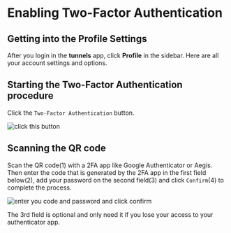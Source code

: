 # Enabling Two-Factor Authentication

## Getting into the Profile Settings

After you login in the **tunnels** app, click **Profile** in the sidebar. Here are
all your account settings and options.

## Starting the Two-Factor Authentication procedure

Click the `Two-Factor Authentication` button.

![click this button](https://raw.githubusercontent.com/tunnels-is/media/master/v3/guides/2-fa-0.png)

## Scanning the QR code

Scan the QR code(1) with a 2FA app like Google Authenticator or Aegis. 
Then enter the code that is generated by the 2FA app in the first field below(2), add your 
password on the second field(3) and click `Confirm`(4) to complete the process.

![enter you code and password and click confirm](https://raw.githubusercontent.com/tunnels-is/media/master/v3/guides/2-fa-1.png)

The 3rd field is optional and only need it if you lose your access to your authenticator app.
